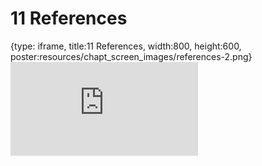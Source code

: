 # 11 References
 
{type: iframe, title:11 References, width:800, height:600, poster:resources/chapt_screen_images/references-2.png}
![](https://datatrail-jhu.github.io/10_communication/no_toc/references-2.html)
 

 
